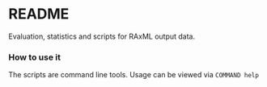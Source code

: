 # README #

Evaluation, statistics and scripts for RAxML output data.

### How to use it ###

The scripts are command line tools. Usage can be viewed via `COMMAND help`